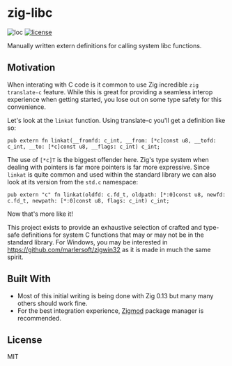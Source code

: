 # zig-libc

![loc](https://sloc.xyz/github/nektro/zig-libc)
[![license](https://img.shields.io/github/license/nektro/zig-libc.svg)](https://github.com/nektro/zig-libc/blob/master/LICENSE)

Manually written extern definitions for calling system libc functions.

## Motivation

When interating with C code is it common to use Zig incredible `zig translate-c` feature. While this is great for providing a seamless interop experience when
getting started, you lose out on some type safety for this convenience.

Let's look at the `linkat` function. Using translate-c you'll get a definition like so:

```zig
pub extern fn linkat(__fromfd: c_int, __from: [*c]const u8, __tofd: c_int, __to: [*c]const u8, __flags: c_int) c_int;
```

The use of `[*c]T` is the biggest offender here. Zig's type system when dealing with pointers is far more pointers is far more expressive. Since `linkat` is quite
common and used within the standard library we can also look at its version from the `std.c` namespace:

```zig
pub extern "c" fn linkat(oldfd: c.fd_t, oldpath: [*:0]const u8, newfd: c.fd_t, newpath: [*:0]const u8, flags: c_int) c_int;
```

Now that's more like it!

This project exists to provide an exhaustive selection of crafted and type-safe definitions for system C functions that may or may not be in the standard library.
For Windows, you may be interested in https://github.com/marlersoft/zigwin32 as it is made in much the same spirit.

## Built With

- Most of this initial writing is being done with Zig 0.13 but many many others should work fine.
- For the best integration experience, [Zigmod](https://github.com/nektro/zigmod) package manager is recommended.

## License

MIT
